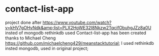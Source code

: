 # contact-list-app
project done after https://www.youtube.com/watch?v=kHV7gOHvNdk&amp;list=PLX2HoWE32I8Nkzw2TqcifObuhgJZz8a0U insted of mongodb rethinkdb used
Contact-list-app has been created thanks to Michael Cheng https://github.com/michaelcheng429/meanstacktutorial;
I used rethinkdb insted mongodb, used in original project;
